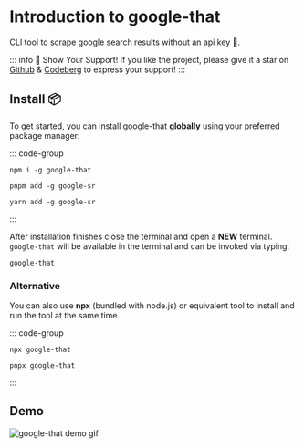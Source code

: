 # Introduction to google-that

CLI tool to scrape google search results without an api key 🚀.

::: info 🌟 Show Your Support!
If you like the project, please give it a star on [Github](https://github.com/typicalninja/google-sr/) & [Codeberg](https://codeberg.org/typicalninja/google-sr) to express your support!
:::

## Install 📦

To get started, you can install google-that **globally** using your preferred package manager:

::: code-group

```sh:no-line-numbers [npm]
npm i -g google-that
```

```sh:no-line-numbers [pnpm]
pnpm add -g google-sr
```

```sh:no-line-numbers [yarn]
yarn add -g google-sr
```
:::

After installation finishes close the terminal and open a **NEW** terminal.
`google-that` will be available in the terminal and can be invoked via typing:

```sh:no-line-numbers
google-that
```

### Alternative

You can also use **npx** (bundled with node.js) or equivalent tool to 
install and run the tool at the same time.

::: code-group

```sh:no-line-numbers [npx]
npx google-that
```

```sh:no-line-numbers [pnpx]
pnpx google-that
```
:::


## Demo

![google-that demo gif](/images/googlethatdemo.gif)